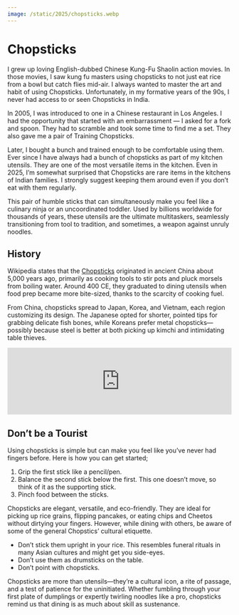 ```yaml
---
image: /static/2025/chopsticks.webp
---
```


# Chopsticks

I grew up loving English-dubbed Chinese Kung-Fu Shaolin action movies. In those movies, I saw kung fu masters using chopsticks to not just eat rice from a bowl but catch flies mid-air. I always wanted to master the art and habit of using Chopsticks. Unfortunately, in my formative years of the 90s, I never had access to or seen Chopsticks in India.

In 2005, I was introduced to one in a Chinese restaurant in Los Angeles. I had the opportunity that started with an embarrassment — I asked for a fork and spoon. They had to scramble and took some time to find me a set. They also gave me a pair of Training Chopsticks.

Later, I bought a bunch and trained enough to be comfortable using them. Ever since I have always had a bunch of chopsticks as part of my kitchen utensils. They are one of the most versatile items in the kitchen. Even in 2025, I’m somewhat surprised that Chopsticks are rare items in the kitchens of Indian families. I strongly suggest keeping them around even if you don’t eat with them regularly.

This pair of humble sticks that can simultaneously make you feel like a culinary ninja or an uncoordinated toddler. Used by billions worldwide for thousands of years, these utensils are the ultimate multitaskers, seamlessly transitioning from tool to tradition, and sometimes, a weapon against unruly noodles.

## History

Wikipedia states that the [Chopsticks](https://en.wikipedia.org/wiki/Chopsticks) originated in ancient China about 5,000 years ago, primarily as cooking tools to stir pots and pluck morsels from boiling water. Around 400 CE, they graduated to dining utensils when food prep became more bite-sized, thanks to the scarcity of cooking fuel.

From China, chopsticks spread to Japan, Korea, and Vietnam, each region customizing its design. The Japanese opted for shorter, pointed tips for grabbing delicate fish bones, while Koreans prefer metal chopsticks—possibly because steel is better at both picking up kimchi and intimidating table thieves.

<iframe width="100%" src="https://www.youtube.com/embed/xFRzzSF_6gk?si=o2w0qL8Rx3LXjHNB" title="YouTube video player" frameborder="0" allow="accelerometer; autoplay; clipboard-write; encrypted-media; gyroscope; picture-in-picture; web-share" referrerpolicy="strict-origin-when-cross-origin" allowfullscreen></iframe>

## Don’t be a Tourist

Using chopsticks is simple but can make you feel like you’ve never had fingers before. Here is how you can get started;

1. Grip the first stick like a pencil/pen.
2. Balance the second stick below the first. This one doesn’t move, so think of it as the supporting stick.
3. Pinch food between the sticks.

Chopsticks are elegant, versatile, and eco-friendly. They are ideal for picking up rice grains, flipping pancakes, or eating chips and Cheetos without dirtying your fingers. However, while dining with others, be aware of some of the general Chopstics’ cultural etiquette.

- Don’t stick them upright in your rice. This resembles funeral rituals in many Asian cultures and might get you side-eyes.
- Don’t use them as drumsticks on the table.
- Don’t point with chopsticks.

Chopsticks are more than utensils—they’re a cultural icon, a rite of passage, and a test of patience for the uninitiated. Whether fumbling through your first plate of dumplings or expertly twirling noodles like a pro, chopsticks remind us that dining is as much about skill as sustenance.